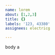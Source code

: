 ```yaml
---         
name: lorem
about: [1,2,3]
title: {}
labels: '123, 43380'
assignees: electricg

---         
```


body a
